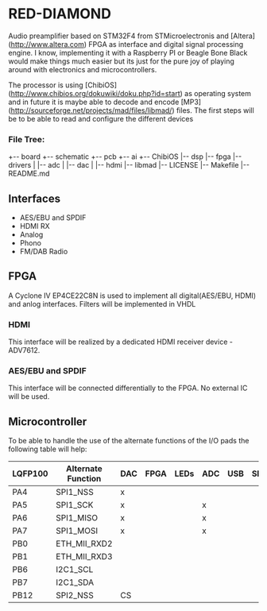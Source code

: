 # RED-DIAMOND

Audio preamplifier based on STM32F4 from STMicroelectronis and [Altera] (http://www.altera.com) FPGA as interface and digital signal processing engine. I know, implementing it with a Raspberry PI or Beagle Bone Black would make things much easier but its just for the pure joy of playing around with electronics and microcontrollers.

The processor is using [ChibiOS] (http://www.chibios.org/dokuwiki/doku.php?id=start) as operating system and in future it is maybe able to decode and encode [MP3] (http://sourceforge.net/projects/mad/files/libmad/) files. The first steps will be to be able to read and configure the different devices

### File Tree: ###

+-- board
    +-- schematic
    +-- pcb
+-- ai
+-- ChibiOS
|-- dsp
|-- fpga
|-- drivers
|   |-- adc
|   |-- dac
|   |-- hdmi
|-- libmad
|-- LICENSE
|-- Makefile
|-- README.md

## Interfaces
* AES/EBU and SPDIF
* HDMI RX
* Analog
* Phono
* FM/DAB Radio

## FPGA
A Cyclone IV EP4CE22C8N is used to implement all digital(AES/EBU, HDMI) and anlog interfaces. Filters will be implemented in VHDL

### HDMI
This interface will be realized by a dedicated HDMI receiver device - ADV7612.

### AES/EBU and SPDIF
This interface will be connected differentially to the FPGA. No external IC will be used.

## Microcontroller
To be able to handle the use of the alternate functions of the I/O pads the following table will help:

|LQFP100 | Alternate Function | DAC | FPGA | LEDs | ADC | USB | SDIO | HDMI |
|--------|--------------------|-----|------|------|-----|-----|------|------|
|PA4     | SPI1_NSS           |  x  |      |      |     |     |      |      |
|PA5     | SPI1_SCK           |  x  |      |      |  x  |     |      |      |
|PA6     | SPI1_MISO          |  x  |      |      |  x  |     |      |      |
|PA7     | SPI1_MOSI          |  x  |      |      |  x  |     |      |      |
|PB0     | ETH_MII_RXD2       |     |      |      |     |     |      |      |
|PB1     | ETH_MII_RXD3       |     |      |      |     |     |      |      |
|PB6     | I2C1_SCL           |     |      |      |     |     |      |   x  |
|PB7     | I2C1_SDA           |     |      |      |     |     |      |   x  |
|PB12    | SPI2_NSS           | CS  |      |      |     |     |      |      |
